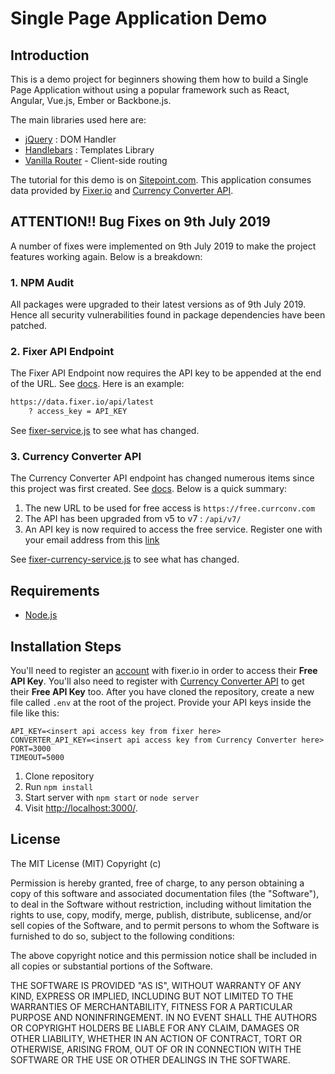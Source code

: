 # Single Page Application Demo

## Introduction

This is a demo project for beginners showing them how to build a Single Page Application without using a popular framework such as React, Angular, Vue.js, Ember or Backbone.js.

The main libraries used here are:

- [jQuery](https://jquery.com/) : DOM Handler
- [Handlebars](https://handlebarsjs.com/) : Templates Library
- [Vanilla Router](https://github.com/Graidenix/vanilla-router) - Client-side routing

The tutorial for this demo is on [Sitepoint.com](https://www.sitepoint.com/single-page-app-without-framework/).
This application consumes data provided by [Fixer.io](https://fixer.io) and [Currency Converter API](https://www.currencyconverterapi.com).

## ATTENTION!! Bug Fixes on 9th July 2019

A number of fixes were implemented on 9th July 2019 to make the project features working again. Below is a breakdown:

### 1. NPM Audit

All packages were upgraded to their latest versions as of 9th July 2019. Hence all security vulnerabilities found in package dependencies have been patched.

### 2. Fixer API Endpoint

The Fixer API Endpoint now requires the API key to be appended at the end of the URL. See [docs](https://fixer.io/documentation). Here is an example:

```html
https://data.fixer.io/api/latest
    ? access_key = API_KEY
```

See [fixer-service.js](https://github.com/brandiqa/single-page-application/blob/master/lib/fixer-service.js) to see what has changed.

### 3. Currency Converter API

The Currency Converter API endpoint has changed numerous items since this project was first created. See [docs](https://www.currencyconverterapi.com/docs). Below is a quick summary:

1. The new URL to be used for free access is `https://free.currconv.com`
2. The API has been upgraded from v5 to v7 : `/api/v7/`
3. An API key is now required to access the free service. Register one with your email address from this [link](https://free.currencyconverterapi.com/free-api-key)

See [fixer-currency-service.js](https://github.com/brandiqa/single-page-application/blob/master/lib/free-currency-service.js) to see what has changed.

## Requirements

- [Node.js](http://nodejs.org/)

## Installation Steps

You'll need to register an [account](https://fixer.io/signup/free) with fixer.io in order to access their **Free API Key**. You'll also need to register with [Currency Converter API](https://free.currencyconverterapi.com/free-api-key) to get their **Free API Key** too.  After you have cloned the repository, create a new file called `.env` at the root of the project. Provide your API keys inside the file like this:

```env
API_KEY=<insert api access key from fixer here>
CONVERTER_API_KEY=<insert api access key from Currency Converter here>
PORT=3000
TIMEOUT=5000
```

1. Clone repository
2. Run `npm install`
3. Start server with `npm start` or `node server`
4. Visit [http://localhost:3000/](http://localhost:3000/).

## License

The MIT License (MIT) Copyright (c)

Permission is hereby granted, free of charge, to any person obtaining a copy of this software and associated documentation files (the "Software"), to deal in the Software without restriction, including without limitation the rights to use, copy, modify, merge, publish, distribute, sublicense, and/or sell copies of the Software, and to permit persons to whom the Software is furnished to do so, subject to the following conditions:

The above copyright notice and this permission notice shall be included in all copies or substantial portions of the Software.

THE SOFTWARE IS PROVIDED "AS IS", WITHOUT WARRANTY OF ANY KIND, EXPRESS OR IMPLIED, INCLUDING BUT NOT LIMITED TO THE WARRANTIES OF MERCHANTABILITY, FITNESS FOR A PARTICULAR PURPOSE AND NONINFRINGEMENT. IN NO EVENT SHALL THE AUTHORS OR COPYRIGHT HOLDERS BE LIABLE FOR ANY CLAIM, DAMAGES OR OTHER LIABILITY, WHETHER IN AN ACTION OF CONTRACT, TORT OR OTHERWISE, ARISING FROM, OUT OF OR IN CONNECTION WITH THE SOFTWARE OR THE USE OR OTHER DEALINGS IN THE SOFTWARE.
